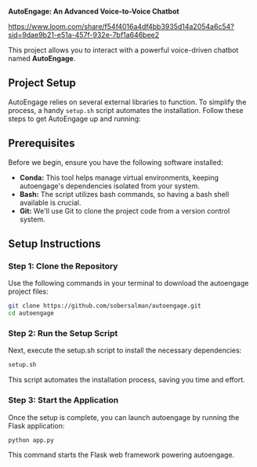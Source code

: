 **AutoEngage: An Advanced Voice-to-Voice Chatbot**

https://www.loom.com/share/f54f4016a4df4bb3935d14a2054a6c54?sid=9dae9b21-e51a-457f-932e-7bf1a646bee2

This project allows you to interact with a powerful voice-driven chatbot named **AutoEngage**. 

## Project Setup

AutoEngage relies on several external libraries to function. To simplify the process, a handy `setup.sh` script automates the installation. Follow these steps to get AutoEngage up and running:

## Prerequisites

Before we begin, ensure you have the following software installed:

- **Conda:** This tool helps manage virtual environments, keeping autoengage's dependencies isolated from your system.
- **Bash:** The script utilizes bash commands, so having a bash shell available is crucial.
- **Git:** We'll use Git to clone the project code from a version control system.

## Setup Instructions

### Step 1: Clone the Repository

Use the following commands in your terminal to download the autoengage project files:

```bash
git clone https://github.com/sobersalman/autoengage.git
cd autoengage
```

### Step 2: Run the Setup Script

Next, execute the setup.sh script to install the necessary dependencies:

```bash
setup.sh
```

This script automates the installation process, saving you time and effort.

### Step 3: Start the Application

Once the setup is complete, you can launch autoengage by running the Flask application:

```bash
python app.py
```

This command starts the Flask web framework powering autoengage.
